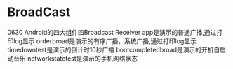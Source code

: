 # BroadCast
0630
Android的四大组件四Broadcast Receiver
app是演示的普通广播,通过打印log显示
orderbroad是演示的有序广播，系统广播,通过打印log显示
timedowntest是演示的倒计时10秒广播
bootcompletedbroad是演示的开机自启动音乐
networkstatetest是演示的手机网络状态
